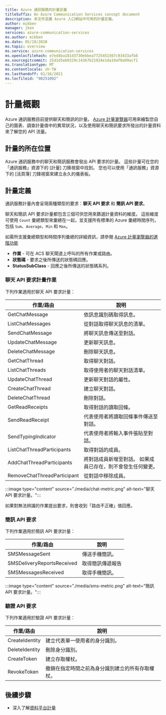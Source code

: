 ```yaml
---
title: Azure 通訊服務的計量定義
titleSuffix: An Azure Communication Services concept document
description: 本文件涵蓋 Azure 入口網站中可用的計量定義。
author: mikben
manager: jken
services: azure-communication-services
ms.author: mikben
ms.date: 05/19/2020
ms.topic: overview
ms.service: azure-communication-services
ms.openlocfilehash: e7ed4ba181d3730ebbea7725451567c93433afb8
ms.sourcegitcommit: 25d1d5eb0329c14367621924e1da19af0a99acf1
ms.translationtype: MT
ms.contentlocale: zh-TW
ms.lasthandoff: 01/16/2021
ms.locfileid: "98251092"
---
```

# <a name="metrics-overview"></a>計量概觀

Azure 通訊服務目前提供聊天和簡訊的計量。 [Azure 計量瀏覽器](../../azure-monitor/platform/metrics-getting-started.md)可用來繪製您自己的圖表、調查計量值中的異常狀況，以及使用聊天和簡訊要求所發出的計量資料來了解您的 API 流量。

## <a name="where-to-find-metrics"></a>計量的所在位置

Azure 通訊服務中的聊天和簡訊服務會發出 API 要求的計量。 這些計量可在您的「通訊服務」資源下的 [計量] 刀鋒視窗中找到。 您也可以使用「通訊服務」資源下的 [活頁簿] 刀鋒視窗來建立永久的儀表板。

## <a name="metric-definitions"></a>計量定義

通訊服務計量內會呈現兩種類型的要求：**聊天 API 要求** 和 **簡訊 API 要求**。

聊天和簡訊 API 要求計量都包含三個可供您用來篩選計量資料的維度。 這些維度可使用 `Count` 彙總類型來彙總在一起，並支援所有標準的 Azure 彙總時間序列，包括 `Sum`、`Average`、`Min` 和 `Max`。

如需所支援彙總類型和時間序列彙總的詳細資訊，請參閱 [Azure 計量瀏覽器的進階功能](../../azure-monitor/platform/metrics-charts.md#aggregation)

- **作業** - 可在 ACS 聊天閘道上呼叫的所有作業或路由。
- **狀態碼** - 要求之後所傳送的狀態碼回應。
- **StatusSubClass** - 回應之後所傳送的狀態碼系列。 


### <a name="chat-api-request-metric-operations"></a>聊天 API 要求計量作業

下列作業適用於聊天 API 要求計量：

| 作業/路由    | 說明                                                                                    |
| -------------------- | ---------------------------------------------------------------------------------------------- |
| GetChatMessage       | 依訊息識別碼取得訊息。 |
| ListChatMessages     | 從對話取得聊天訊息的清單。 |
| SendChatMessage      | 將聊天訊息傳送至對話。 |
| UpdateChatMessage    | 更新聊天訊息。 |
| DeleteChatMessage    | 刪除聊天訊息。 |
| GetChatThread        | 取得聊天對話。 |
| ListChatThreads      | 取得使用者的聊天對話清單。 |
| UpdateChatThread     | 更新聊天對話的屬性。 |
| CreateChatThread     | 建立聊天對話。 |
| DeleteChatThread     | 刪除對話。 |
| GetReadReceipts      | 取得對話的讀取回條。 |
| SendReadReceipt      | 代表使用者將讀取回條事件傳送至對話。 |
| SendTypingIndicator           | 代表使用者將輸入事件張貼至對話。 |
| ListChatThreadParticipants    | 取得對話的成員。 |
| AddChatThreadParticipants     | 將對話成員新增至對話。 如果成員已存在，則不會發生任何變更。 |
| RemoveChatThreadParticipant   | 從對話中移除成員。 |

:::image type="content" source="./media/chat-metric.png" alt-text="聊天 API 要求計量。":::

如果對無法辨識的作業提出要求，則會收到「路由不正確」值回應。

### <a name="sms-api-requests"></a>簡訊 API 要求

下列作業適用於簡訊 API 要求計量：

| 作業/路由    | 說明                                                                                    |
| -------------------- | ---------------------------------------------------------------------------------------------- |
| SMSMessageSent       | 傳送手機簡訊。 |
| SMSDeliveryReportsReceived     | 取得簡訊傳遞報告 |
| SMSMessagesReceived      | 取得手機簡訊。 |


:::image type="content" source="./media/sms-metric.png" alt-text="簡訊 API 要求計量。":::

### <a name="authentication-api-requests"></a>驗證 API 要求

下列作業適用於驗證 API 要求計量：

| 作業/路由    | 說明                                                                                    |
| -------------------- | ---------------------------------------------------------------------------------------------- |
| CreateIdentity       | 建立代表單一使用者的身分識別。 |
| DeleteIdentity       | 刪除身分識別。 |
| CreateToken          | 建立存取權杖。 |
| RevokeToken          | 撤銷在指定時間之前為身分識別建立的所有存取權杖。 |

## <a name="next-steps"></a>後續步驟

- 深入了解[資料平台計量](../../azure-monitor/platform/data-platform-metrics.md)
